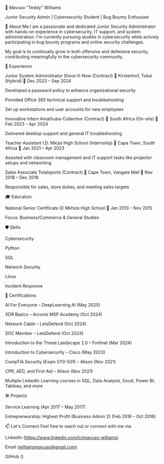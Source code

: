👋 Mavuso "Teddy" Williams

Junior Security Admin | Cybersecurity Student | Bug Bounty Enthusiast

🧠 About Me
I am a passionate and dedicated Junior Security Administrator with hands-on experience in cybersecurity, IT support, and system administration. I'm currently pursuing studies in cybersecurity while actively participating in bug bounty programs and online security challenges.

My goal is to continually grow in both offensive and defensive security, contributing meaningfully to the cybersecurity community.

💼 Experience

Junior System Administrator
Shout-It-Now (Contract)
📍 Kirstenhof, Tokai (Hybrid)
📅 Dec 2023 – Sep 2024

Developed a password policy to enhance organizational security

Provided Office 365 technical support and troubleshooting

Set up workstations and user accounts for new employees

Innovative Intern
Amathuba-Collective (Contract)
📍 South Africa (On-site)
📅 Feb 2023 – Apr 2024

Delivered desktop support and general IT troubleshooting

Teacher Assistant
I.D. Mkize High School (Internship)
📍 Cape Town, South Africa
📅 Jan 2021 – Apr 2023

Assisted with classroom management and IT support tasks like projector setups and networking

Sales Associate
Totalsports (Contract)
📍 Cape Town, Vangate Mall
📅 Nov 2018 – Dec 2018

Responsible for sales, store duties, and meeting sales targets

🎓 Education

National Senior Certificate
ID Mkhize High School
📅 Jan 2013 – Nov 2015

Focus: Business/Commerce & General Studies

🛡️ Skills

Cybersecurity

Python

SQL

Network Security

Linux

Incident Response

📜 Certifications

AI For Everyone – DeepLearning.AI (May 2025)

XDR Basics – Acronis MSP Academy (Oct 2024)

Network Cable – LetsDefend (Oct 2024)

SOC Member – LetsDefend (Oct 2024)

Introduction to the Threat Landscape 2.0 – Fortinet (Mar 2024)

Introduction to Cybersecurity – Cisco (May 2023)

CompTIA Security (Exam SY0-501) – Alison (Nov 2021)

CPR, AED, and First Aid – Alison (Nov 2021)

Multiple LinkedIn Learning courses in SQL, Data Analysis, Excel, Power BI, Tableau, and more

🛠️ Projects

Service Learning (Apr 2017 – May 2017)

Entrepreneurship: Highest Profit (Business Admin 2) (Feb 2016 – Oct 2016)

📫 Let's Connect
Feel free to reach out or connect with me via:

LinkedIn (https://www.linkedin.com/in/mavuso-williams)

Email (williamsmavuso@gmail.com)

GitHub ()
